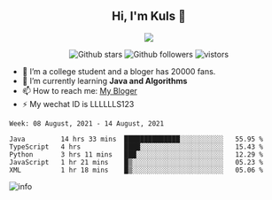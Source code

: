 <h2 align="center"> Hi, I'm Kuls 👋 </h2>
<p align="center">
    <p align="center">
        <img src=" https://avatars.githubusercontent.com/u/42165104?s=460&u=5c7fbf0bce7d4b38a15a44676e6f64b529e47598&v=4"/>
    </p>
    <p align="center">
      <img src="https://img.shields.io/github/stars/hellokuls?style=social" alt="Github stars" />
      <img src="https://img.shields.io/github/followers/hellokuls?style=social" alt="Github followers" />
      <img src="https://visitor-badge.glitch.me/badge?page_id=hellokuls.readme" alt="vistors" />
    </p>
</p>

- 🔭 I’m a college student and a bloger has 20000 fans.
- 🌱 I’m currently learning **Java and Algorithms**
- 📫 How to reach me: [My Bloger](http://www.kuls6.top) 
- ⚡ My wechat ID is LLLLLLS123

<!--START_SECTION:waka-->
```text
Week: 08 August, 2021 - 14 August, 2021

Java         14 hrs 33 mins  ██████████████░░░░░░░░░░░   55.95 % 
TypeScript   4 hrs           ████░░░░░░░░░░░░░░░░░░░░░   15.43 % 
Python       3 hrs 11 mins   ███░░░░░░░░░░░░░░░░░░░░░░   12.29 % 
JavaScript   1 hr 21 mins    █▒░░░░░░░░░░░░░░░░░░░░░░░   05.23 % 
XML          1 hr 18 mins    █▒░░░░░░░░░░░░░░░░░░░░░░░   05.06 % 
```
<!--END_SECTION:waka-->

![info](https://github-readme-stats.vercel.app/api?username=hellokuls&show_icons=true&count_private=true&hide=prs&theme=default_repocard)


